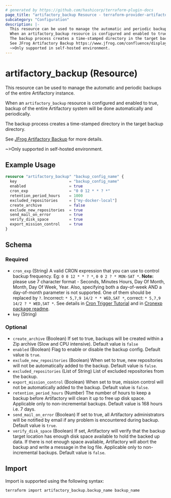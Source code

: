 ```yaml
---
# generated by https://github.com/hashicorp/terraform-plugin-docs
page_title: "artifactory_backup Resource - terraform-provider-artifactory"
subcategory: "Configuration"
description: |-
  This resource can be used to manage the automatic and periodic backups of the entire Artifactory instance.
  When an artifactory_backup resource is configured and enabled to true, backup of the entire Artifactory system will be done automatically and periodically.
  The backup process creates a time-stamped directory in the target backup directory.
  See JFrog Artifactory Backup https://www.jfrog.com/confluence/display/JFROG/Backups for more details.
  ~>Only supported in self-hosted environment.
---
```


# artifactory_backup (Resource)

This resource can be used to manage the automatic and periodic backups of the entire Artifactory instance.

When an `artifactory_backup` resource is configured and enabled to true, backup of the entire Artifactory system will be done automatically and periodically.

The backup process creates a time-stamped directory in the target backup directory.

See [JFrog Artifactory Backup](https://www.jfrog.com/confluence/display/JFROG/Backups) for more details.

~>Only supported in self-hosted environment.

## Example Usage

```terraform
resource "artifactory_backup" "backup_config_name" {
  key                       = "backup_config_name"
  enabled                   = true
  cron_exp                  = "0 0 12 * * ? *"
  retention_period_hours    = 1000
  excluded_repositories     = ["my-docker-local"]
  create_archive            = false
  exclude_new_repositories  = true
  send_mail_on_error        = true
  verify_disk_space         = true
  export_mission_control    = true
}
```

<!-- schema generated by tfplugindocs -->
## Schema

### Required

- `cron_exp` (String) A valid CRON expression that you can use to control backup frequency. Eg: `0 0 12 * * ? *`, `0 0 2 ? * MON-SAT *`. **Note:** please use 7 character format - Seconds, Minutes Hours, Day Of Month, Month, Day Of Week, Year. Also, specifying both a day-of-week AND a day-of-month parameter is not supported. One of them should be replaced by `?`. Incorrect: `* 5,7,9 14/2 * * WED,SAT *`, correct: `* 5,7,9 14/2 ? * WED,SAT *`. See details in [Cron Trigger Tutorial](http://www.quartz-scheduler.org/documentation/quartz-2.3.0/tutorials/crontrigger.html) and in [Cronexp package readme](https://github.com/gorhill/cronexpr#other-details).
- `key` (String)

### Optional

- `create_archive` (Boolean) If set to true, backups will be created within a Zip archive (Slow and CPU intensive). Default value is `false`
- `enabled` (Boolean) Flag to enable or disable the backup config. Default value is `true`.
- `exclude_new_repositories` (Boolean) When set to true, new repositories will not be automatically added to the backup. Default value is `false`.
- `excluded_repositories` (List of String) List of excluded repositories from the backup.
- `export_mission_control` (Boolean) When set to true, mission control will not be automatically added to the backup. Default value is `false`.
- `retention_period_hours` (Number) The number of hours to keep a backup before Artifactory will clean it up to free up disk space. Applicable only to non-incremental backups. Default value is 168 hours i.e. 7 days.
- `send_mail_on_error` (Boolean) If set to true, all Artifactory administrators will be notified by email if any problem is encountered during backup. Default value is `true`.
- `verify_disk_space` (Boolean) If set, Artifactory will verify that the backup target location has enough disk space available to hold the backed up data. If there is not enough space available, Artifactory will abort the backup and write a message in the log file. Applicable only to non-incremental backups. Default value is `false`.

## Import

Import is supported using the following syntax:

```shell
terraform import artifactory_backup.backup_name backup_name
```
